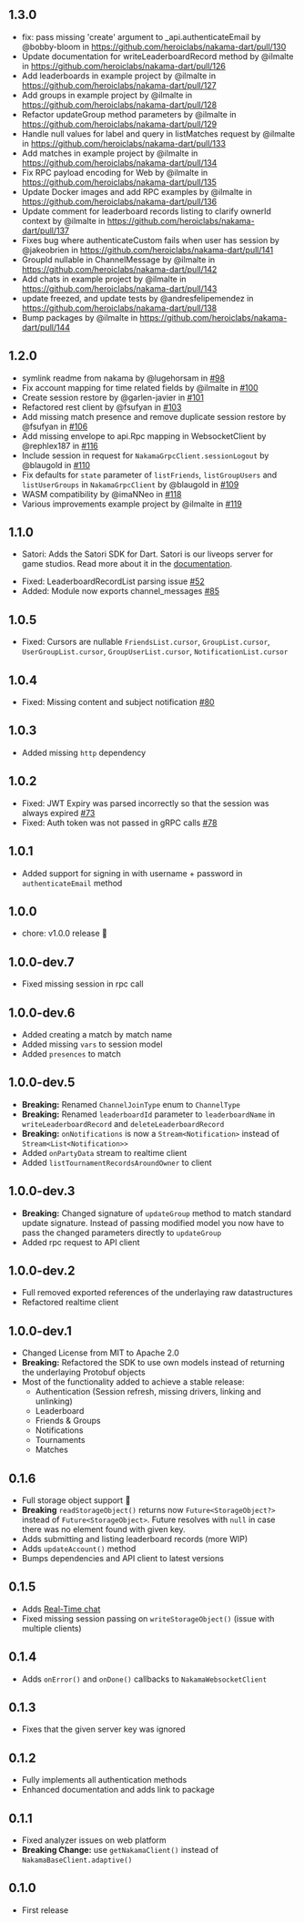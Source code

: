 ## 1.3.0

* fix: pass missing 'create' argument to _api.authenticateEmail by @bobby-bloom in https://github.com/heroiclabs/nakama-dart/pull/130
* Update documentation for writeLeaderboardRecord method by @ilmalte in https://github.com/heroiclabs/nakama-dart/pull/126
* Add leaderboards in example project by @ilmalte in https://github.com/heroiclabs/nakama-dart/pull/127
* Add groups in example project by @ilmalte in https://github.com/heroiclabs/nakama-dart/pull/128
* Refactor updateGroup method parameters by @ilmalte in https://github.com/heroiclabs/nakama-dart/pull/129
* Handle null values for label and query in listMatches request by @ilmalte in https://github.com/heroiclabs/nakama-dart/pull/133
* Add matches in example project by @ilmalte in https://github.com/heroiclabs/nakama-dart/pull/134
* Fix RPC payload encoding for Web by @ilmalte in https://github.com/heroiclabs/nakama-dart/pull/135
* Update Docker images and add RPC examples by @ilmalte in https://github.com/heroiclabs/nakama-dart/pull/136
* Update comment for leaderboard records listing to clarify ownerId context by @ilmalte in https://github.com/heroiclabs/nakama-dart/pull/137
* Fixes bug where authenticateCustom fails when user has session by @jakeobrien in https://github.com/heroiclabs/nakama-dart/pull/141
* GroupId nullable in ChannelMessage by @ilmalte in https://github.com/heroiclabs/nakama-dart/pull/142
* Add chats in example project by @ilmalte in https://github.com/heroiclabs/nakama-dart/pull/143
* update freezed, and update tests by @andresfelipemendez in https://github.com/heroiclabs/nakama-dart/pull/138
* Bump packages by @ilmalte in https://github.com/heroiclabs/nakama-dart/pull/144

## 1.2.0

* symlink readme from nakama by @lugehorsam in [#98](https://github.com/heroiclabs/nakama-dart/pull/98)
* Fix account mapping for time related fields by @ilmalte in [#100](https://github.com/heroiclabs/nakama-dart/pull/100)
* Create session restore by @garlen-javier in [#101](https://github.com/heroiclabs/nakama-dart/pull/101)
* Refactored rest client by @fsufyan in [#103](https://github.com/heroiclabs/nakama-dart/pull/103)
* Add missing match presence and remove duplicate session restore by @fsufyan in [#106](https://github.com/heroiclabs/nakama-dart/pull/106)
* Add missing envelope to api.Rpc mapping in WebsocketClient by @rephlex187 in [#116](https://github.com/heroiclabs/nakama-dart/pull/116)
* Include session in request for `NakamaGrpcClient.sessionLogout` by @blaugold in [#110](https://github.com/heroiclabs/nakama-dart/pull/110)
* Fix defaults for `state` parameter of `listFriends`, `listGroupUsers` and `listUserGroups` in `NakamaGrpcClient` by @blaugold in [#109](https://github.com/heroiclabs/nakama-dart/pull/109)
* WASM compatibility by @imaNNeo in [#118](https://github.com/heroiclabs/nakama-dart/pull/118)
* Various improvements example project by @ilmalte in [#119](https://github.com/heroiclabs/nakama-dart/pull/119)

## 1.1.0
- Satori: Adds the Satori SDK for Dart. Satori is our liveops server for game studios. Read more about it in the [documentation](https://heroiclabs.com/docs/satori/concepts/introduction/).

* Fixed: LeaderboardRecordList parsing issue [#52](https://github.com/heroiclabs/nakama-dart/issues/52)
* Added: Module now exports channel_messages [#85](https://github.com/heroiclabs/nakama-dart/pull/85)

## 1.0.5

* Fixed: Cursors are nullable `FriendsList.cursor`, `GroupList.cursor`, `UserGroupList.cursor`, `GroupUserList.cursor`, `NotificationList.cursor`

## 1.0.4

* Fixed: Missing content and subject notification [#80](https://github.com/heroiclabs/nakama-dart/issues/80)

## 1.0.3

* Added missing `http` dependency

## 1.0.2

* Fixed: JWT Expiry was parsed incorrectly so that the session was always expired [#73](https://github.com/heroiclabs/nakama-dart/issues/73)
* Fixed: Auth token was not passed in gRPC calls [#78](https://github.com/heroiclabs/nakama-dart/pull/78)

## 1.0.1

* Added support for signing in with username + password in `authenticateEmail` method

## 1.0.0

* chore: v1.0.0 release 🚀

## 1.0.0-dev.7

* Fixed missing session in rpc call

## 1.0.0-dev.6

* Added creating a match by match name
* Added missing `vars` to session model
* Added `presences` to match

## 1.0.0-dev.5

* **Breaking:** Renamed `ChannelJoinType` enum to `ChannelType`
* **Breaking:** Renamed `leaderboardId` parameter to `leaderboardName` in `writeLeaderboardRecord` and `deleteLeaderboardRecord`
* **Breaking:** `onNotifications` is now a `Stream<Notification>` instead of `Stream<List<Notification>>`
* Added `onPartyData` stream to realtime client
* Added `listTournamentRecordsAroundOwner` to client

## 1.0.0-dev.3

* **Breaking:** Changed signature of `updateGroup` method to match standard update signature. Instead of passing modified model you now have to pass the changed parameters directly to `updateGroup`
* Added rpc request to API client

## 1.0.0-dev.2

* Full removed exported references of the underlaying raw datastructures
* Refactored realtime client

## 1.0.0-dev.1

* Changed License from MIT to Apache 2.0
* **Breaking:** Refactored the SDK to use own models instead of returning the underlaying Protobuf objects
* Most of the functionality added to achieve a stable release:
  * Authentication (Session refresh, missing drivers, linking and unlinking)
  * Leaderboard
  * Friends & Groups
  * Notifications
  * Tournaments
  * Matches

## 0.1.6

* Full storage object support 🎉
* **Breaking** `readStorageObject()` returns now `Future<StorageObject?>` instead of `Future<StorageObject>`. Future resolves with `null` in case there was no element found with given key.
* Adds submitting and listing leaderboard records (more WIP)
* Adds `updateAccount()` method
* Bumps dependencies and API client to latest versions

## 0.1.5

* Adds [Real-Time chat](https://heroiclabs.com/docs/nakama/concepts/chat)
* Fixed missing session passing on `writeStorageObject()` (issue with multiple clients)

## 0.1.4
* Adds `onError()` and `onDone()` callbacks to `NakamaWebsocketClient`

## 0.1.3
* Fixes that the given server key was ignored

## 0.1.2
* Fully implements all authentication methods
* Enhanced documentation and adds link to package

## 0.1.1
* Fixed analyzer issues on web platform
* **Breaking Change:** use `getNakamaClient()` instead of `NakamaBaseClient.adaptive()`

## 0.1.0
* First release